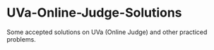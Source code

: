 # UVa-Online-Judge-Solutions
Some accepted solutions on UVa (Online Judge) and other practiced problems.
